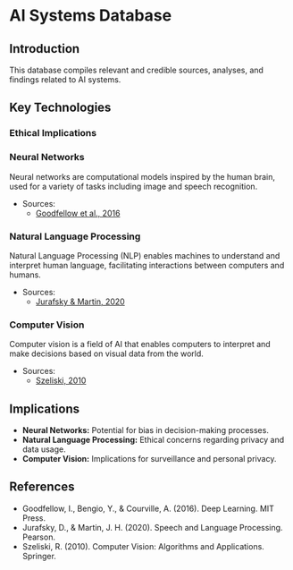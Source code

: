# AI Systems Database

## Introduction
This database compiles relevant and credible sources, analyses, and findings related to AI systems.

## Key Technologies

### Ethical Implications

### Neural Networks
Neural networks are computational models inspired by the human brain, used for a variety of tasks including image and speech recognition.
- Sources:
  - [Goodfellow et al., 2016](https://www.deeplearningbook.org/)
  
### Natural Language Processing
Natural Language Processing (NLP) enables machines to understand and interpret human language, facilitating interactions between computers and humans.
- Sources:
  - [Jurafsky & Martin, 2020](https://web.stanford.edu/~jurafsky/slp3/)
  
### Computer Vision
Computer vision is a field of AI that enables computers to interpret and make decisions based on visual data from the world.
- Sources:
  - [Szeliski, 2010](http://szeliski.org/Book/)
  
## Implications
- **Neural Networks:** Potential for bias in decision-making processes.
- **Natural Language Processing:** Ethical concerns regarding privacy and data usage.
- **Computer Vision:** Implications for surveillance and personal privacy.

## References
- Goodfellow, I., Bengio, Y., & Courville, A. (2016). Deep Learning. MIT Press.
- Jurafsky, D., & Martin, J. H. (2020). Speech and Language Processing. Pearson.
- Szeliski, R. (2010). Computer Vision: Algorithms and Applications. Springer.
